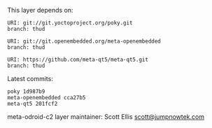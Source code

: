 This layer depends on:

    URI: git://git.yoctoproject.org/poky.git
    branch: thud

    URI: git://git.openembedded.org/meta-openembedded
    branch: thud

    URI: https://github.com/meta-qt5/meta-qt5.git
    branch: thud

Latest commits:

    poky 1d987b9
    meta-openembedded cca27b5
    meta-qt5 201fcf2

meta-odroid-c2 layer maintainer: Scott Ellis <scott@jumpnowtek.com>
